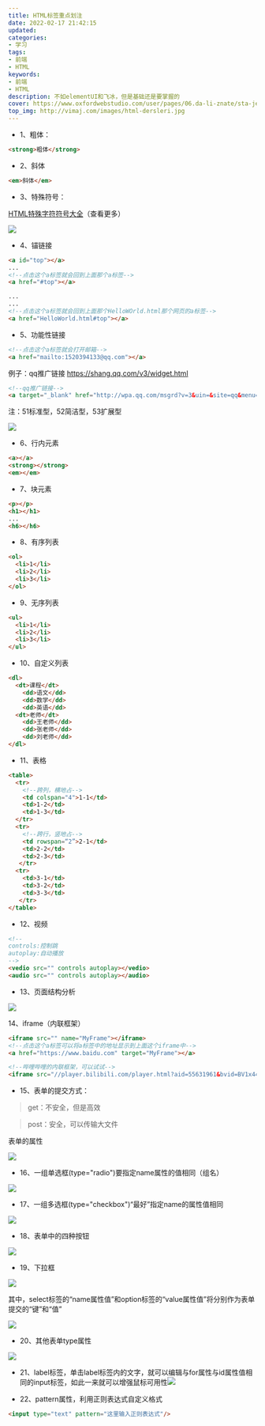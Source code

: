 ```yaml
---
title: HTML标签重点划注
date: 2022-02-17 21:42:15
updated:
categories: 
- 学习
tags: 
- 前端
- HTML
keywords:
- 前端
- HTML
description: 不如elementUI和飞冰，但是基础还是要掌握的
cover: https://www.oxfordwebstudio.com/user/pages/06.da-li-znate/sta-je-html/sta-je-html.jpg
top_img: http://vimaj.com/images/html-dersleri.jpg
---
```


- 1、粗体：

```html
<strong>粗体</strong>
```

- 2、斜体

```html
<em>斜体</em>
```

- 3、特殊符号：

[HTML特殊字符符号大全](https://www.webhek.com/post/html-enerty-code.html)（查看更多）

![](https://cdn.jsdelivr.net/gh/01Petard/imageURL@main/img/Snipaste_2022-08-05_20-33-43.png)

- 4、锚链接

```html
<a id="top"></a>
...
<!--点击这个a标签就会回到上面那个a标签-->
<a href="#top"></a>

...
...
<!--点击这个a标签就会回到上面那个HelloWOrld.html那个网页的a标签-->
<a href="HelloWorld.html#top"></a>
```

- 5、功能性链接

```html
<!--点击这个a标签就会打开邮箱-->
<a href="mailto:1520394133@qq.com"></a>
```

例子：qq推广链接
https://shang.qq.com/v3/widget.html

```html
<!--qq推广链接-->
<a target="_blank" href="http://wpa.qq.com/msgrd?v=3&uin=&site=qq&menu=yes"><img border="0" src="http://wpa.qq.com/pa?p=2::51" alt="点击这里给我发消息" title="点击这里给我发消息"/></a>
```

注：51标准型，52简洁型，53扩展型

![](https://s3.bmp.ovh/imgs/2022/02/9b23f129b54f556b.png)

- 6、行内元素

```html
<a></a>
<strong></strong>
<em></em>
```

- 7、块元素

```html
<p></p>
<h1></h1>
...
<h6></h6>
```

+ 8、有序列表

```html
<ol>
  <li>1</li>
  <li>2</li>
  <li>3</li>
</ol>
```

- 9、无序列表

```html
<ul>
  <li>1</li>
  <li>2</li>
  <li>3</li>
</ul>
```

- 10、自定义列表

```html
<dl>
  <dt>课程</dt>
    <dd>语文</dd>
    <dd>数学</dd>
    <dd>英语</dd>
  <dt>老师</dt>
    <dd>王老师</dd>
    <dd>张老师</dd>
    <dd>刘老师</dd>
</dl>
```

- 11、表格

```html
<table>
  <tr>
    <!--跨列，横地占-->
    <td colspan="4">1-1</td>
    <td>1-2</td>
    <td>1-3</td>
  </tr>
  <tr>
    <!--跨行，竖地占-->
    <td rowspan=“2”>2-1</td>
    <td>2-2</td>
    <td>2-3</td>
   </tr>
  <tr>
    <td>3-1</td>
    <td>3-2</td>
    <td>3-3</td>
   </tr>
</table>
```

- 12、视频

```html
<!--
controls:控制跳
autoplay:自动播放
-->
<vedio src="" controls autoplay></vedio>
<audio src="" controls autoplay></audio>
```

- 13、页面结构分析

![](https://s3.bmp.ovh/imgs/2022/02/25a08233bf4835ff.png)

14、iframe（内联框架）

```html
<iframe src="" name="MyFrame"></iframe>
<!--点击这个a标签可以将a标签中的地址显示到上面这个iframe中-->
<a href="https://www.baidu.com" target="MyFrame"></a>
```

```html
<!--哔哩哔哩的内联框架，可以试试-->
<iframe src="//player.bilibili.com/player.html?aid=55631961&bvid=BV1x4411V75C&cid=97257967&page=11" scrolling="no" border="0" frameborder="no" framespacing="0" allowfullscreen="true"> </iframe>
```

- 15、表单的提交方式：

> get：不安全，但是高效

> post：安全，可以传输大文件

表单的属性

![](https://s3.bmp.ovh/imgs/2022/02/79ddff777a41e251.png)

- 16、一组单选框(type="radio")要指定name属性的值相同（组名）

![](https://s3.bmp.ovh/imgs/2022/02/c1a68c17e87266f2.png)

- 17、一组多选框(type="checkbox")“最好”指定name的属性值相同

![](https://s3.bmp.ovh/imgs/2022/02/7d6b158b0f7e785c.png)

- 18、表单中的四种按钮

![](https://s3.bmp.ovh/imgs/2022/02/5d635e77d6899fc9.png)

- 19、下拉框

![](https://s3.bmp.ovh/imgs/2022/02/09feae55302a2648.png)

其中，select标签的“name属性值”和option标签的“value属性值”将分别作为表单提交的“键”和“值”

![](https://s3.bmp.ovh/imgs/2022/02/41e2a032625f2fe1.png)

- 20、其他表单type属性

![](https://s3.bmp.ovh/imgs/2022/02/3e89985f2e35d6b8.png)

- 21、label标签，单击label标签内的文字，就可以编辑与for属性与id属性值相同的input标签，如此一来就可以增强鼠标可用性![](https://s3.bmp.ovh/imgs/2022/02/05aff21393b8aa9b.png)

- 22、pattern属性，利用正则表达式自定义格式

```html
<input type="text" pattern="这里输入正则表达式"/>
```
